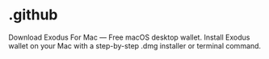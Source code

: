 # .github
Download Exodus For Mac — Free macOS desktop wallet. Install Exodus wallet on your Mac with a step-by-step .dmg installer or terminal command.
